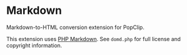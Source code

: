 Markdown
========

Markdown-to-HTML conversion extension for PopClip.

This extension uses [PHP Markdown](http://michelf.ca/projects/php-markdown/). See `domd.php` for full license and copyright information.
